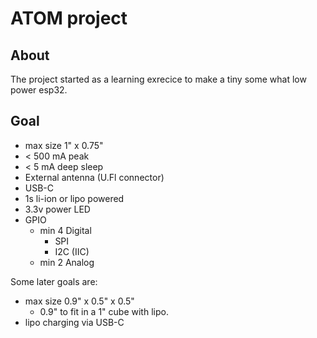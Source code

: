 # ATOM project
## About
The project started as a learning exrecice to make a tiny some what low power esp32.
## Goal
- max size 1" x 0.75"
- < 500 mA peak
- < 5 mA deep sleep
- External antenna (U.Fl connector)
- USB-C
- 1s li-ion or lipo powered
- 3.3v power LED
- GPIO
  - min 4 Digital
    - SPI
    - I2C (IIC)
  - min 2 Analog

Some later goals are:
- max size 0.9" x 0.5" x 0.5"
  - 0.9" to fit in a 1" cube with lipo.
- lipo charging via USB-C